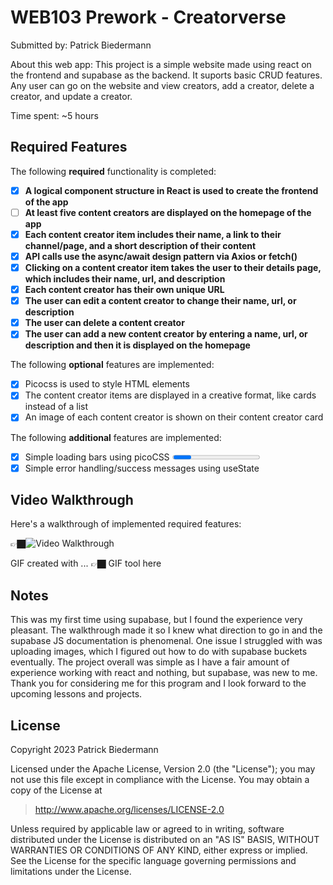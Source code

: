 # WEB103 Prework - Creatorverse

Submitted by: Patrick Biedermann

About this web app: This project is a simple website made using react on the frontend and supabase as the backend. It suports basic CRUD features. Any user can go on the website and view creators, add a creator, delete a creator, and update a creator.

Time spent: ~5 hours
## Required Features

The following **required** functionality is completed:

- [x] **A logical component structure in React is used to create the frontend of the app**
- [ ] **At least five content creators are displayed on the homepage of the app**
- [x] **Each content creator item includes their name, a link to their channel/page, and a short description of their content**
- [x] **API calls use the async/await design pattern via Axios or fetch()**
- [x] **Clicking on a content creator item takes the user to their details page, which includes their name, url, and description**
- [x] **Each content creator has their own unique URL**
- [x] **The user can edit a content creator to change their name, url, or description**
- [x] **The user can delete a content creator**
- [x] **The user can add a new content creator by entering a name, url, or description and then it is displayed on the homepage**

The following **optional** features are implemented:

- [x] Picocss is used to style HTML elements
- [x] The content creator items are displayed in a creative format, like cards instead of a list
- [x] An image of each content creator is shown on their content creator card

The following **additional** features are implemented:

* [x] Simple loading bars using picoCSS <progress> element and useState to manage loading during requests
* [x] Simple error handling/success messages using useState 

## Video Walkthrough

Here's a walkthrough of implemented required features:

👉🏿<img src='http://i.imgur.com/link/to/your/gif/file.gif' title='Video Walkthrough' width='' alt='Video Walkthrough' />

<!-- Replace this with whatever GIF tool you used! -->
GIF created with ...  👉🏿 GIF tool here
<!-- Recommended tools:
[Kap](https://getkap.co/) for macOS
[ScreenToGif](https://www.screentogif.com/) for Windows
[peek](https://github.com/phw/peek) for Linux. -->

## Notes
This was my first time using supabase, but I found the experience very pleasant. The walkthrough made it so I knew what direction to go in and the supabase JS documentation is phenomenal. One issue I struggled with was uploading images, which I figured out how to do with supabase buckets eventually. The project overall was simple as I have a fair amount of experience working with react and nothing, but supabase, was new to me. Thank you for considering me for this program and I look forward to the upcoming lessons and projects.


## License

Copyright 2023 Patrick Biedermann

Licensed under the Apache License, Version 2.0 (the "License"); you may not use this file except in compliance with the License. You may obtain a copy of the License at

> http://www.apache.org/licenses/LICENSE-2.0

Unless required by applicable law or agreed to in writing, software distributed under the License is distributed on an "AS IS" BASIS, WITHOUT WARRANTIES OR CONDITIONS OF ANY KIND, either express or implied. See the License for the specific language governing permissions and limitations under the License.

